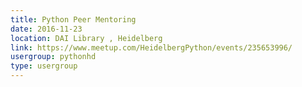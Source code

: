 ```yaml
---
title: Python Peer Mentoring
date: 2016-11-23
location: DAI Library , Heidelberg
link: https://www.meetup.com/HeidelbergPython/events/235653996/
usergroup: pythonhd
type: usergroup
---
```


